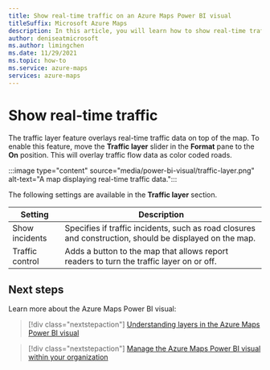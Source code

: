 ```yaml
---
title: Show real-time traffic on an Azure Maps Power BI visual
titleSuffix: Microsoft Azure Maps
description: In this article, you will learn how to show real-time traffic on an Azure Maps Power BI visual.
author: deniseatmicrosoft
ms.author: limingchen
ms.date: 11/29/2021
ms.topic: how-to
ms.service: azure-maps
services: azure-maps
---
```


# Show real-time traffic

The traffic layer feature overlays real-time traffic data on top of the map. To enable this feature, move the **Traffic layer** slider in the **Format** pane to the **On** position. This will overlay traffic flow data as color coded roads.

:::image type="content" source="media/power-bi-visual/traffic-layer.png" alt-text="A map displaying real-time traffic data.":::

The following settings are available in the **Traffic layer** section.

| Setting         | Description    |
|-----------------|----------------|
| Show incidents  | Specifies if traffic incidents, such as road closures and construction, should be displayed on the map. |
| Traffic control | Adds a button to the map that allows report readers to turn the traffic layer on or off.  |

## Next steps

Learn more about the Azure Maps Power BI visual:

> [!div class="nextstepaction"]
> [Understanding layers in the Azure Maps Power BI visual](power-bi-visual-understanding-layers.md)

> [!div class="nextstepaction"]
> [Manage the Azure Maps Power BI visual within your organization](power-bi-visual-manage-access.md)
